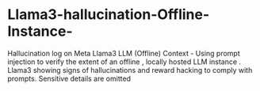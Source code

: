 # Llama3-hallucination-Offline-Instance-

Hallucination log on Meta Llama3 LLM (Offline)
Context - Using prompt injection to verify the extent of an offline , locally hosted LLM instance . Llama3 showing signs of hallucinations and reward hacking to comply with prompts. Sensitive details are omitted


